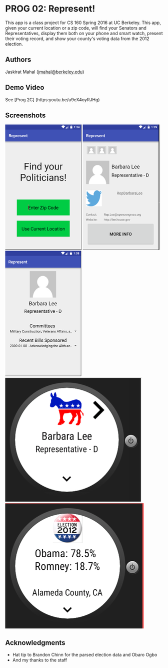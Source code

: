 # PROG 02: Represent!

This app is a class project for CS 160 Spring 2016 at UC Berkeley.
This app, given your current location or a zip code, will find your Senators and Representatives, display them both on your phone and smart watch, present their voting record, and show your county's voting data from the 2012 election.

## Authors

Jaskirat Mahal ([jmahal@berkeley.edu](mailto:jmahal@berkeley.edu))

## Demo Video

See [Prog 2C] (https:youtu.be/u9eX4oyRJHg)

## Screenshots

<img src="screenshots/mobilemain.png" height="400" alt="Screenshot"/>
<img src="screenshots/congressional.PNG" height="400" alt="Screenshot"/>
<img src="screenshots/detailed.PNG" height="400" alt="Screenshot"/>
<img src="screenshots/watchmain.PNG" height="400" alt="Screenshot"/>
<img src="screenshots/watch2012view.PNG" height="400" alt="Screenshot"/>


## Acknowledgments

* Hat tip to Brandon Chinn for the parsed election data and Obaro Ogbo
* And my thanks to the staff
